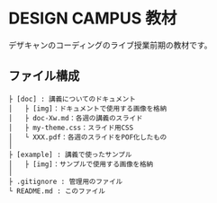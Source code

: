 # DESIGN CAMPUS 教材

デザキャンのコーディングのライブ授業前期の教材です。  

## ファイル構成

```
├ [doc] : 講義についてのドキュメント
│   ├ [img]：ドキュメントで使用する画像を格納
│   ├ doc-Xw.md：各週の講義のスライド
│   ├ my-theme.css：スライド用CSS
│   └ XXX.pdf：各週のスライドをPOF化したもの
│
├ [example] : 講義で使ったサンプル
│   ├ [img]：サンプルで使用する画像を格納
│
├ .gitignore : 管理用のファイル
└ README.md : このファイル
```